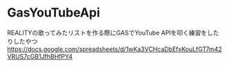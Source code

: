 # GasYouTubeApi
REALITYの歌ってみたリストを作る際にGASでYouTube APIを叩く練習をしたりしたやつ https://docs.google.com/spreadsheets/d/1wKa3VCHcaDbEfxKouLfGT7m42VRUS7cGB1JfhBHfPY4

